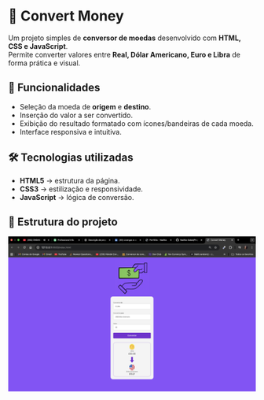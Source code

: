 # 💱 Convert Money

Um projeto simples de **conversor de moedas** desenvolvido com **HTML, CSS e JavaScript**.  
Permite converter valores entre **Real, Dólar Americano, Euro e Libra** de forma prática e visual.

## 🚀 Funcionalidades

- Seleção da moeda de **origem** e **destino**.
- Inserção do valor a ser convertido.
- Exibição do resultado formatado com ícones/bandeiras de cada moeda.
- Interface responsiva e intuitiva.

## 🛠 Tecnologias utilizadas

- **HTML5** → estrutura da página.  
- **CSS3** → estilização e responsividade.  
- **JavaScript** → lógica de conversão.  

## 📂 Estrutura do projeto



<img src="https://github.com/Nadhia-Sabat/Project-JS-1-De-Junho/blob/master/currency.png?raw=true">


